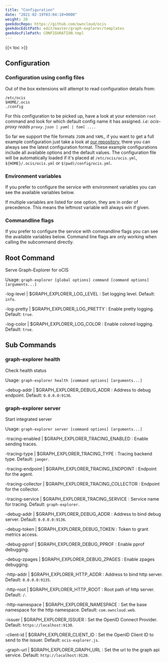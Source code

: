 ```yaml
---
title: "Configuration"
date: "2021-02-19T03:04:10+0000"
weight: 20
geekdocRepo: https://github.com/owncloud/ocis
geekdocEditPath: edit/master/graph-explorer/templates
geekdocFilePath: CONFIGURATION.tmpl
---
```


{{< toc >}}

## Configuration

### Configuration using config files

Out of the box extensions will attempt to read configuration details from:

```console
/etc/ocis
$HOME/.ocis
./config
```

For this configuration to be picked up, have a look at your extension `root` command and look for which default config name it has assigned. *i.e: ocis-proxy reads `proxy.json | yaml | toml ...`*.

So far we support the file formats `JSON` and `YAML`, if you want to get a full example configuration just take a look at [our repository](https://github.com/owncloud/ocis/tree/master/graph-explorer/config), there you can always see the latest configuration format. These example configurations include all available options and the default values. The configuration file will be automatically loaded if it's placed at `/etc/ocis/ocis.yml`, `${HOME}/.ocis/ocis.yml` or `$(pwd)/config/ocis.yml`.

### Environment variables

If you prefer to configure the service with environment variables you can see the available variables below.

If multiple variables are listed for one option, they are in order of precedence. This means the leftmost variable will always win if given.

### Commandline flags

If you prefer to configure the service with commandline flags you can see the available variables below. Command line flags are only working when calling the subcommand directly.

## Root Command

Serve Graph-Explorer for oCIS

Usage: `graph-explorer [global options] command [command options] [arguments...]`

-log-level |  $GRAPH_EXPLORER_LOG_LEVEL
: Set logging level. Default: `info`.

-log-pretty |  $GRAPH_EXPLORER_LOG_PRETTY
: Enable pretty logging. Default: `true`.

-log-color |  $GRAPH_EXPLORER_LOG_COLOR
: Enable colored logging. Default: `true`.

## Sub Commands

### graph-explorer health

Check health status

Usage: `graph-explorer health [command options] [arguments...]`

-debug-addr |  $GRAPH_EXPLORER_DEBUG_ADDR
: Address to debug endpoint. Default: `0.0.0.0:9136`.

### graph-explorer server

Start integrated server

Usage: `graph-explorer server [command options] [arguments...]`

-tracing-enabled |  $GRAPH_EXPLORER_TRACING_ENABLED
: Enable sending traces.

-tracing-type |  $GRAPH_EXPLORER_TRACING_TYPE
: Tracing backend type. Default: `jaeger`.

-tracing-endpoint |  $GRAPH_EXPLORER_TRACING_ENDPOINT
: Endpoint for the agent.

-tracing-collector |  $GRAPH_EXPLORER_TRACING_COLLECTOR
: Endpoint for the collector.

-tracing-service |  $GRAPH_EXPLORER_TRACING_SERVICE
: Service name for tracing. Default: `graph-explorer`.

-debug-addr |  $GRAPH_EXPLORER_DEBUG_ADDR
: Address to bind debug server. Default: `0.0.0.0:9136`.

-debug-token |  $GRAPH_EXPLORER_DEBUG_TOKEN
: Token to grant metrics access.

-debug-pprof |  $GRAPH_EXPLORER_DEBUG_PPROF
: Enable pprof debugging.

-debug-zpages |  $GRAPH_EXPLORER_DEBUG_ZPAGES
: Enable zpages debugging.

-http-addr |  $GRAPH_EXPLORER_HTTP_ADDR
: Address to bind http server. Default: `0.0.0.0:9135`.

-http-root |  $GRAPH_EXPLORER_HTTP_ROOT
: Root path of http server. Default: `/`.

-http-namespace |  $GRAPH_EXPLORER_NAMESPACE
: Set the base namespace for the http namespace. Default: `com.owncloud.web`.

-issuer |  $GRAPH_EXPLORER_ISSUER
: Set the OpenID Connect Provider. Default: `https://localhost:9130`.

-client-id |  $GRAPH_EXPLORER_CLIENT_ID
: Set the OpenID Client ID to send to the issuer. Default: `ocis-explorer.js`.

-graph-url |  $GRAPH_EXPLORER_GRAPH_URL
: Set the url to the graph api service. Default: `http://localhost:9120`.

